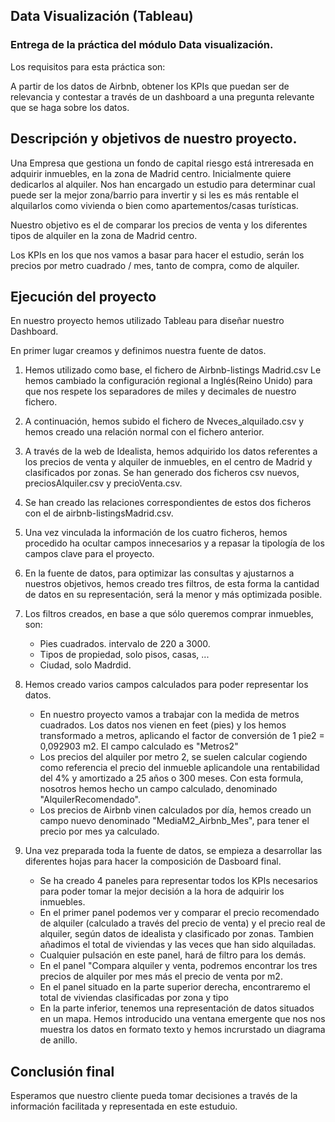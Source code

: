 ## Data Visualización (Tableau)

### Entrega de la práctica del módulo Data visualización.
Los requisitos para esta práctica son:

 A partir de los datos de Airbnb, obtener los KPIs que puedan ser de relevancia y contestar a través de un dashboard a una pregunta relevante que se haga sobre los datos.
 
## Descripción y objetivos de nuestro proyecto.

Una Empresa que gestiona un fondo de capital riesgo está intreresada en adquirir inmuebles, en la zona de Madrid centro. Inicialmente quiere dedicarlos al alquiler.
Nos han encargado un estudio para determinar cual puede ser la mejor zona/barrio para invertir y si les es más rentable el alquilarlos como vivienda o bien como apartementos/casas turísticas. 

Nuestro objetivo es el de comparar los precios de venta y los diferentes tipos de alquiler en la zona de Madrid centro.

Los KPIs en los que nos vamos a basar para hacer el estudio, serán los precios por metro cuadrado / mes, tanto de compra, como de alquiler.


## Ejecución del proyecto

En nuestro proyecto hemos utilizado Tableau para diseñar nuestro Dashboard.

En primer lugar creamos y definimos nuestra fuente de datos.

1. 	Hemos utilizado como base, el fichero de Airbnb-listings Madrid.csv
	Le hemos cambiado la configuración regional a Inglés(Reino Unido) para que nos respete los separadores de miles y decimales de nuestro fichero.
	
2. A continuación, hemos subido el fichero de Nveces_alquilado.csv y hemos creado una relación normal con el fichero anterior.

3. A través de la web de Idealista, hemos adquirido los datos referentes a los precios de venta y alquiler de inmuebles, en el centro de Madrid y clasificados por zonas. Se han generado dos ficheros csv nuevos, preciosAlquiler.csv y precioVenta.csv.

4. Se han creado las relaciones correspondientes de estos dos ficheros con el de airbnb-listingsMadrid.csv.

5. Una vez vinculada la información de los cuatro ficheros, hemos procedido ha ocultar campos innecesarios y a repasar la tipología de los campos clave para el proyecto.

6. En la fuente de datos, para optimizar las consultas y ajustarnos a nuestros objetivos, hemos creado tres filtros, de esta forma la cantidad de datos en su representación, será la menor y más optimizada posible.

7. Los filtros creados, en base a que sólo queremos comprar inmuebles, son:
	* 	Pies cuadrados. intervalo de 220 a 3000.
	*  Tipos de propiedad, solo pisos, casas, ...
	*  Ciudad, solo Madrdid.

8. Hemos creado varios campos calculados para poder representar los datos.

	*  En nuestro proyecto vamos a trabajar con la medida de metros cuadrados. Los datos nos vienen en feet (pies) y los hemos transformado a metros, aplicando el factor de conversión de 1 pie2 = 0,092903 m2. El campo calculado es "Metros2"
	*  Los precios del alquiler por metro 2, se suelen calcular cogiendo como referencia el precio del inmueble aplicandole una rentabilidad del 4% y amortizado a 25 años o 300 meses. Con esta formula, nosotros hemos hecho un campo calculado, denominado "AlquilerRecomendado".
	*  Los precios de Airbnb vinen calculados por día, hemos creado un campo nuevo denominado "MediaM2_Airbnb_Mes", para tener el precio por mes ya calculado.

9. Una vez preparada toda la fuente de datos, se empieza a desarrollar las diferentes hojas para hacer la composición de Dasboard final.
	* Se ha creado 4 paneles para representar todos los KPIs necesarios para poder tomar la mejor decisión a la hora de adquirir los inmuebles.
	* En el primer panel podemos ver y comparar el precio recomendado de alquiler (calculado a través del precio de venta) y el precio real de alquiler, según datos de idealista y clasificado por zonas. Tambien añadimos el total de viviendas y las veces que han sido alquiladas.
	* Cualquier pulsación en este panel, hará de filtro para los demás.
	* En el panel "Compara alquiler y venta, podremos encontrar los tres precios de alquiler por mes más el precio de venta por m2.
	* En el panel situado en la parte superior derecha, encontraremo el total de viviendas clasificadas por zona y tipo
	* En la parte inferior, tenemos una representación de datos situados en un mapa. Hemos introducido una ventana emergente que nos nos muestra los datos en formato texto y hemos incrurstado un diagrama de anillo.


## Conclusión final
Esperamos que nuestro cliente pueda tomar decisiones a través de la información facilitada y representada en este estuduio.
	
 

